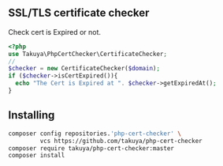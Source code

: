 ## SSL/TLS certificate checker

Check cert is Expired or not.

```php
<?php
use Takuya\PhpCertChecker\CertificateChecker;
//
$checker = new CertificateChecker($domain);
if ($checker->isCertExpired()){
  echo "The Cert is Expired at ". $checker->getExpiredAt();
}
```

## Installing

```sh
composer config repositories.'php-cert-checker' \
         vcs https://github.com/takuya/php-cert-checker  
composer require takuya/php-cert-checker:master
composer install 
```

